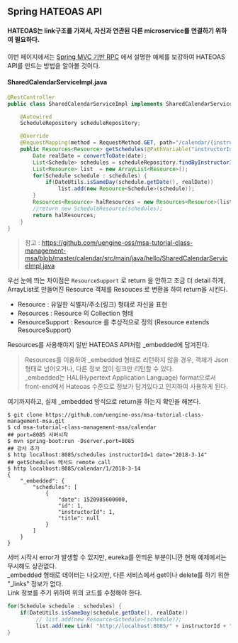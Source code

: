 Spring HATEOAS API
------
#### HATEOAS는 link구조를 가져서, 자신과 연관된 다른 microservice를 연결하기 위하여 필요하다.  
이번 페이지에서는 [Spring MVC 기반 RPC](https://github.com/TheOpenCloudEngine/uEngine-cloud/wiki/Spring-MVC-기반-RPC) 에서 설명한 예제를 보강하여 HATEOAS API를 만드는 방법을 알아볼 것이다.  

#### SharedCalendarServiceImpl.java
```java
@RestController
public class SharedCalendarServiceImpl implements SharedCalendarService {

    @Autowired
    ScheduleRepository scheduleRepository;

    @Override
    @RequestMapping(method = RequestMethod.GET, path="/calendar/{instructorId}/{date}")
    public Resources<Resource> getSchedules(@PathVariable("instructorId") Long instructorId, @PathVariable("date") String date) {
        Date realDate = convertToDate(date);
        List<Schedule> schedules = scheduleRepository.findByInstructorId(instructorId);
        List<Resource> list  = new ArrayList<Resource>();
        for(Schedule schedule : schedules) {
            if(DateUtils.isSameDay(schedule.getDate(), realDate))
                list.add(new Resource<Schedule>(schedule));
        }
        Resources<Resource> halResources = new Resources<Resource>(list);
        //return new ScheduleResource(schedules);
        return halResources;
    }
}
```
> 참고 : https://github.com/uengine-oss/msa-tutorial-class-management-msa/blob/master/calendar/src/main/java/hello/SharedCalendarServiceImpl.java

우선 눈에 띄는 차이점은 `ResourceSupport` 로 return 을 안하고 조금 더 detail 하게,  
ArrayList로 만들어진 Resource 객체를 Resouces<Resource> 로 변환을 하여 return을 시킨다.  
* Resource : 유일한 식별자/주소(링크) 형태로 자신을 표현
* Resources : Resource 의 Collection 형태
* ResourceSupport : Resource 를 추상적으로 정의 (Resource<T> extends ResourceSupport)

Resources를 사용해야지 일반 HATEOAS API처럼 _embedded에 담겨진다.  
> Resources를 이용하여 _embedded 형태로 리턴하지 않을 경우,
> 객체가 Json형태로 넘어오거나, 다른 정보 없이 링크만 리턴할 수 있다.  
> _embedded는  HAL(Hypertext Application Language) format으로서 
> front-end에서 Hateoas 수준으로 정보가 담겨있다고 인지하여 사용하게 된다.  

여기까지하고, 실제 _embedded 방식으로 return을 하는지 확인을 해본다.  
```
$ git clone https://github.com/uengine-oss/msa-tutorial-class-management-msa.git
$ cd msa-tutorial-class-management-msa/calendar
## port=8085 서버시작
$ mvn spring-boot:run -Dserver.port=8085
## 강사 추가
$ http localhost:8085/schedules instructorId=1 date="2018-3-14"
## getSchedules 메서드 remote call
$ http localhost:8085/calendar/1/2018-3-14
{
    "_embedded": {
        "schedules": [
            {
                "date": 1520985600000,
                "id": 1,
                "instructorId": 1,
                "title": null
            }
        ]
    }
}
```
서버 시작시 error가 발생할 수 있지만, eureka를 안띄운 부분이니깐 현재 예제에서는 무시해도 상관없다.  
_embedded 형태로 데이터는 나오지만, 다른 서비스에서 get이나 delete를 하기 위한 "_links" 정보가 없다.  
Link 정보를 주기 위하여 위의 코드를 수정해야 한다.  

```java
for(Schedule schedule : schedules) {
    if(DateUtils.isSameDay(schedule.getDate(), realDate))
         // list.add(new Resource<Schedule>(schedule));
         list.add(new Link( "http://localhost:8085/" + instructorId + "/" + date , "_self"));
}
```